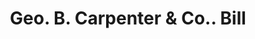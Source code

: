 ---
doi: 10.7916/D8G74RQT
date_other: '1902'
date_other_textual: '1902'
form: printed ephemera
genre:
- Invoices
name:
- Geo. B. Carpenter & Co.
object_in_context_url: https://biggert.cul.columbia.edu/items/view/ave_biggert_00194
subject_hierarchical_geographic:
- Chicago, Illinois, United States
subject_name:
- Geo. B. Carpenter & Co.
title: Geo. B. Carpenter & Co.. Bill
sort_title: Geo. B. Carpenter & Co.. Bill
call_number: ave_biggert_00194
coordinates:
- 41.83694444444445,-87.68472222222222
pid: ave_biggert_00194
identifiers: ave_biggert_00194
thumbnail: https://derivativo-3.library.columbia.edu/iiif/2/ldpd:345102/full/!256,256/0/native.jpg
permalink: /biggert/ave_biggert_00194/
layout: iiif-image-page
---